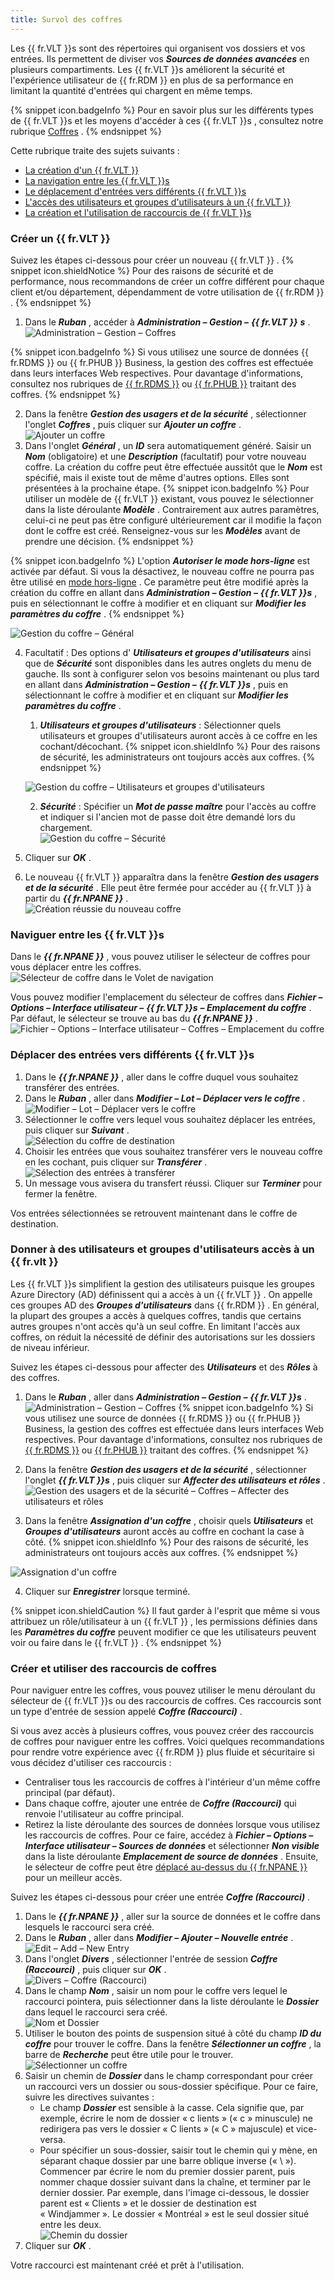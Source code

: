 ```yaml
---
title: Survol des coffres
---
```

Les {{ fr.VLT }}s sont des répertoires qui organisent vos dossiers et vos entrées. Ils permettent de diviser vos ***Sources de données avancées*** en plusieurs compartiments. Les {{ fr.VLT }}s améliorent la sécurité et l'expérience utilisateur de {{ fr.RDM }} en plus de sa performance en limitant la quantité d'entrées qui chargent en même temps.  

{% snippet icon.badgeInfo %} 
Pour en savoir plus sur les différents types de {{ fr.VLT }}s et les moyens d'accéder à ces {{ fr.VLT }}s , consultez notre rubrique [Coffres](/rdm/windows/commands/view/panels/vault/) . 
{% endsnippet %}
 
Cette rubrique traite des sujets suivants :  

* [La création d'un {{ fr.VLT }}](#créer-un--frvlt) 
* [La navigation entre les {{ fr.VLT }}s](#naviguer-entre-les--frvlt-s) 
* [Le déplacement d'entrées vers différents {{ fr.VLT }}s](#déplacer-des-entrées-vers-différents--frvlt-s) 
* [L'accès des utilisateurs et groupes d'utilisateurs à un {{ fr.VLT }}](#donner-à-des-utilisateurs-et-groupes-dutilisateurs-accès-à-un--frvlt) 
* [La création et l'utilisation de raccourcis de {{ fr.VLT }}s](#créer-et-utiliser-des-raccourcis-de-coffres) 

### Créer un {{ fr.VLT }} 

Suivez les étapes ci-dessous pour créer un nouveau {{ fr.VLT }} . 
{% snippet icon.shieldNotice %} 
Pour des raisons de sécurité et de performance, nous recommandons de créer un coffre différent pour chaque client et/ou département, dépendamment de votre utilisation de {{ fr.RDM }} . 
{% endsnippet %}
 
1. Dans le ***Ruban*** , accéder à ***Administration – Gestion –*** ***{{ fr.VLT }}*** ***s*** .  
![Administration – Gestion – Coffres](/img/fr/rdm/windows/RdmWin4087.png) 

{% snippet icon.badgeInfo %} 
Si vous utilisez une source de données {{ fr.RDMS }} ou {{ fr.PHUB }} Business, la gestion des coffres est effectuée dans leurs interfaces Web respectives. Pour davantage d'informations, consultez nos rubriques de [{{ fr.RDMS }}](/fr/server/web-interface/administration/security-management/vaults/) ou [{{ fr.PHUB }}](/fr/hub/web-interface/hub-overview/administration/management/vaults/) traitant des coffres. 
{% endsnippet %}
 

2. Dans la fenêtre ***Gestion des usagers et de la sécurité*** , sélectionner l'onglet ***Coffres*** , puis cliquer sur ***Ajouter un coffre*** .  
![Ajouter un coffre](/img/fr/rdm/windows/RdmWin4088.png) 
1. Dans l'onglet ***Général*** , un ***ID*** sera automatiquement généré. Saisir un ***Nom*** (obligatoire) et une ***Description*** (facultatif) pour votre nouveau coffre. La création du coffre peut être effectuée aussitôt que le ***Nom*** est spécifié, mais il existe tout de même d'autres options. Elles sont présentées à la prochaine étape. 
{% snippet icon.badgeInfo %} 
Pour utiliser un modèle de {{ fr.VLT }} existant, vous pouvez le sélectionner dans la liste déroulante ***Modèle*** . Contrairement aux autres paramètres, celui-ci ne peut pas être configuré ultérieurement car il modifie la façon dont le coffre est créé. Renseignez-vous sur les ***Modèles*** avant de prendre une décision. 
{% endsnippet %}
 
{% snippet icon.badgeInfo %} 
L'option ***Autoriser le mode hors-ligne*** est activée par défaut. Si vous la désactivez, le nouveau coffre ne pourra pas être utilisé en [mode hors-ligne](/fr/rdm/windows/data-sources/offline-mode/) . Ce paramètre peut être modifié après la création du coffre en allant dans ***Administration – Gestion –*** ***{{ fr.VLT }}s*** , puis en sélectionnant le coffre à modifier et en cliquant sur ***Modifier les paramètres du coffre*** . 
{% endsnippet %}
 
![Gestion du coffre – Général](/img/fr/rdm/windows/RdmWin4089.png) 

4. Facultatif : Des options d' ***Utilisateurs et groupes d'utilisateurs*** ainsi que de ***Sécurité*** sont disponibles dans les autres onglets du menu de gauche. Ils sont à configurer selon vos besoins maintenant ou plus tard en allant dans ***Administration – Gestion –*** ***{{ fr.VLT }}s*** , puis en sélectionnant le coffre à modifier et en cliquant sur ***Modifier les paramètres du coffre*** .  
    1. ***Utilisateurs et groupes d'utilisateurs*** : Sélectionner quels utilisateurs et groupes d'utilisateurs auront accès à ce coffre en les cochant/décochant. 
{% snippet icon.shieldInfo %} 
Pour des raisons de sécurité, les administrateurs ont toujours accès aux coffres. 
{% endsnippet %}
 
    ![Gestion du coffre – Utilisateurs et groupes d'utilisateurs](/img/fr/rdm/windows/RDMWin2074.png)  

    2. ***Sécurité*** : Spécifier un ***Mot de passe maître*** pour l'accès au coffre et indiquer si l'ancien mot de passe doit être demandé lors du chargement.  
    ![Gestion du coffre – Sécurité](/img/fr/rdm/windows/RDMWin2075.png) 

5. Cliquer sur ***OK*** . 
1. Le nouveau {{ fr.VLT }} apparaîtra dans la fenêtre ***Gestion des usagers et de la sécurité*** . Elle peut être fermée pour accéder au {{ fr.VLT }} à partir du ***{{ fr.NPANE }}*** .  
![Création réussie du nouveau coffre](/img/fr/rdm/windows/RDMWin2076.png) 

### Naviguer entre les {{ fr.VLT }}s 

Dans le ***{{ fr.NPANE }}*** , vous pouvez utiliser le sélecteur de coffres pour vous déplacer entre les coffres.  
![Sélecteur de coffre dans le Volet de navigation](/img/fr/rdm/windows/RDMWin4090.png) 

Vous pouvez modifier l'emplacement du sélecteur de coffres dans ***Fichier – Options – Interface utilisateur –*** ***{{ fr.VLT }}s*** ***– Emplacement du coffre*** . Par défaut, le sélecteur se trouve au bas du ***{{ fr.NPANE }}*** .  
![Fichier – Options – Interface utilisateur – Coffres – Emplacement du coffre](/img/fr/rdm/windows/RDMWin2077.png) 

### Déplacer des entrées vers différents {{ fr.VLT }}s 

1. Dans le ***{{ fr.NPANE }}*** , aller dans le coffre duquel vous souhaitez transférer des entrées. 
1. Dans le ***Ruban*** , aller dans ***Modifier – Lot – Déplacer vers le coffre*** .  
![Modifier – Lot – Déplacer vers le coffre](/img/fr/rdm/windows/RDMWin4091.png) 
1. Sélectionner le coffre vers lequel vous souhaitez déplacer les entrées, puis cliquer sur ***Suivant*** .  
![Sélection du coffre de destination](/img/fr/rdm/windows/RDMWin4092.png) 
1. Choisir les entrées que vous souhaitez transférer vers le nouveau coffre en les cochant, puis cliquer sur ***Transférer*** .  
![Sélection des entrées à transférer](/img/fr/rdm/windows/RDMWin4093.png) 
1. Un message vous avisera du transfert réussi. Cliquer sur ***Terminer*** pour fermer la fenêtre. 

Vos entrées sélectionnées se retrouvent maintenant dans le coffre de destination.  

### Donner à des utilisateurs et groupes d'utilisateurs accès à un {{ fr.vlt }} 

Les {{ fr.VLT }}s simplifient la gestion des utilisateurs puisque les groupes Azure Directory (AD) définissent qui a accès à un {{ fr.VLT }} . On appelle ces groupes AD des ***Groupes d'utilisateurs*** dans {{ fr.RDM }} . En général, la plupart des groupes a accès à quelques coffres, tandis que certains autres groupes n'ont accès qu'à un seul coffre. En limitant l'accès aux coffres, on réduit la nécessité de définir des autorisations sur les dossiers de niveau inférieur.  

Suivez les étapes ci-dessous pour affecter des ***Utilisateurs*** et des ***Rôles*** à des coffres.  

1. Dans le ***Ruban*** , aller dans ***Administration – Gestion –*** ***{{ fr.VLT }}s*** .  
![Administration – Gestion – Coffres](/img/fr/rdm/windows/RDMWin4087.png) 
{% snippet icon.badgeInfo %} 
Si vous utilisez une source de données {{ fr.RDMS }} ou {{ fr.PHUB }} Business, la gestion des coffres est effectuée dans leurs interfaces Web respectives. Pour davantage d'informations, consultez nos rubriques de [{{ fr.RDMS }}](/fr/server/web-interface/administration/security-management/vaults/) ou [{{ fr.PHUB }}](/fr/hub/web-interface/hub-overview/administration/management/vaults/) traitant des coffres. 
{% endsnippet %}
 

2. Dans la fenêtre ***Gestion des usagers et de la sécurité*** , sélectionner l'onglet ***{{ fr.VLT }}s*** , puis cliquer sur ***Affecter des utilisateurs et rôles*** .  
![Gestion des usagers et de la sécurité – Coffres – Affecter des utilisateurs et rôles](/img/fr/rdm/windows/RDMWin4094.png) 
1. Dans la fenêtre ***Assignation d'un coffre*** , choisir quels ***Utilisateurs*** et ***Groupes d'utilisateurs*** auront accès au coffre en cochant la case à côté. 
{% snippet icon.shieldInfo %} 
Pour des raisons de sécurité, les administrateurs ont toujours accès aux coffres. 
{% endsnippet %}
 
![Assignation d'un coffre](/img/fr/rdm/windows/RDMWin4095.png) 

4. Cliquer sur ***Enregistrer*** lorsque terminé. 

{% snippet icon.shieldCaution %} 
Il faut garder à l'esprit que même si vous attribuez un rôle/utilisateur à un {{ fr.VLT }} , les permissions définies dans les ***Paramètres du coffre*** peuvent modifier ce que les utilisateurs peuvent voir ou faire dans le {{ fr.VLT }} . 
{% endsnippet %}
 
### Créer et utiliser des raccourcis de coffres 

Pour naviguer entre les coffres, vous pouvez utiliser le menu déroulant du sélecteur de {{ fr.VLT }}s ou des raccourcis de coffres. Ces raccourcis sont un type d'entrée de session appelé ***Coffre (Raccourci)*** .  

Si vous avez accès à plusieurs coffres, vous pouvez créer des raccourcis de coffres pour naviguer entre les coffres. Voici quelques recommandations pour rendre votre expérience avec {{ fr.RDM }} plus fluide et sécuritaire si vous décidez d'utiliser ces raccourcis :  

* Centraliser tous les raccourcis de coffres à l'intérieur d'un même coffre principal (par défaut). 
* Dans chaque coffre, ajouter une entrée de ***Coffre (Raccourci)*** qui renvoie l'utilisateur au coffre principal. 
* Retirez la liste déroulante des sources de données lorsque vous utilisez les raccourcis de coffres. Pour ce faire, accédez à ***Fichier – Options – Interface utilisateur – Sources de données*** et sélectionner ***Non visible*** dans la liste déroulante ***Emplacement de source de données*** . Ensuite, le sélecteur de coffre peut être [déplacé au-dessus du {{ fr.NPANE }}](#déplacer-des-entrées-vers-différents--frvlt-s) pour un meilleur accès. 

Suivez les étapes ci-dessous pour créer une entrée ***Coffre (Raccourci)*** . 

1. Dans le ***{{ fr.NPANE }}*** , aller sur la source de données et le coffre dans lesquels le raccourci sera créé. 
1. Dans le ***Ruban*** , aller dans ***Modifier – Ajouter – Nouvelle entrée*** .  
![Edit – Add – New Entry](/img/fr/rdm/windows/RDMWin2073.png) 
1. Dans l'onglet ***Divers*** , sélectionner l'entrée de session ***Coffre (Raccourci)*** , puis cliquer sur ***OK*** .  
![Divers – Coffre (Raccourci)](/img/fr/rdm/windows/RDMWin4098.png) 
1. Dans le champ ***Nom*** , saisir un nom pour le coffre vers lequel le raccourci pointera, puis sélectionner dans la liste déroulante le ***Dossier*** dans lequel le raccourci sera créé.  
![Nom et Dossier](/img/fr/rdm/windows/RDMWin2079.png) 
1. Utiliser le bouton des points de suspension situé à côté du champ ***ID du coffre*** pour trouver le coffre. Dans la fenêtre ***Sélectionner un coffre*** , la barre de ***Recherche*** peut être utile pour le trouver.  
![Sélectionner un coffre](/img/fr/rdm/windows/RDMWin2078.png) 
1. Saisir un chemin de ***Dossier*** dans le champ correspondant pour créer un raccourci vers un dossier ou sous-dossier spécifique. Pour ce faire, suivre les directives suivantes :  
    * Le champ ***Dossier*** est sensible à la casse. Cela signifie que, par exemple, écrire le nom de dossier « c lients » (« c » minuscule) ne redirigera pas vers le dossier « C lients » (« C » majuscule) et vice-versa. 
    * Pour spécifier un sous-dossier, saisir tout le chemin qui y mène, en séparant chaque dossier par une barre oblique inverse (« \ »). Commencer par écrire le nom du premier dossier parent, puis nommer chaque dossier suivant dans la chaîne, et terminer par le dernier dossier. Par exemple, dans l'image ci-dessous, le dossier parent est « Clients » et le dossier de destination est « Windjammer ». Le dossier « Montréal » est le seul dossier situé entre les deux.  
![Chemin du dossier](/img/fr/rdm/windows/RDMWin2080.png) 
7. Cliquer sur ***OK*** . 

Votre raccourci est maintenant créé et prêt à l'utilisation. 

